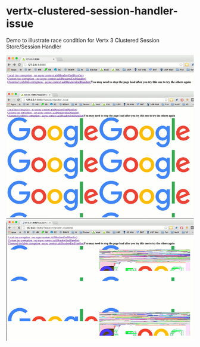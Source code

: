 # vertx-clustered-session-handler-issue
Demo to illustrate race condition for Vertx 3 Clustered Session Store/Session Handler

![Load screen](https://raw.githubusercontent.com/cdjones32/vertx-clustered-session-handler-issue/master/src/main/resources/load_screen.png)
![No issue](https://raw.githubusercontent.com/cdjones32/vertx-clustered-session-handler-issue/master/src/main/resources/no_isue.png)
![Issue](https://raw.githubusercontent.com/cdjones32/vertx-clustered-session-handler-issue/master/src/main/resources/issue.png)
